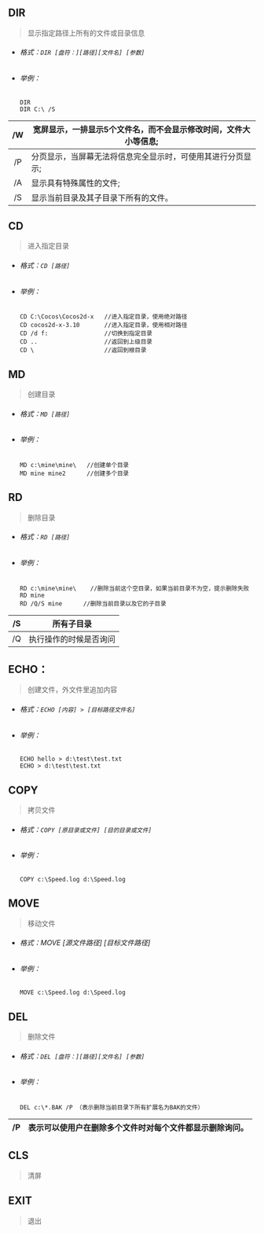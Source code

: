 ## DIR

>   显示指定路径上所有的文件或目录信息

-   ###### 格式：``DIR [盘符：][路径][文件名] [参数]  ``

-   ###### 举例：

    ```
    DIR
    DIR C:\ /S
    ```

|  /W  | 宽屏显示，一排显示5个文件名，而不会显示修改时间，文件大小等信息; |
| :--: | ------------------------------------------------------------ |
|  /P  | 分页显示，当屏幕无法将信息完全显示时，可使用其进行分页显示;  |
|  /A  | 显示具有特殊属性的文件;                                      |
|  /S  | 显示当前目录及其子目录下所有的文件。                         |

## CD

>   进入指定目录
>

-   ###### 格式：``CD [路径]``

-   ###### 举例：

    ```
    CD C:\Cocos\Cocos2d-x  	//进入指定目录，使用绝对路径
    CD cocos2d-x-3.10    	//进入指定目录，使用相对路径
    CD /d f:        		//切换到指定目录
    CD ..          			//返回到上级目录
    CD \          			//返回到根目录 
    ```

## MD

>   创建目录

-   ###### 格式：``MD [路径]``

-   ###### 举例：

    ```
    MD c:\mine\mine\   //创建单个目录
    MD mine mine2      //创建多个目录
    ```

## RD

>   删除目录

-   ###### 格式：``RD [路径]``

-   ###### 举例：

    ```
    RD c:\mine\mine\    //删除当前这个空目录，如果当前目录不为空，提示删除失败
    RD mine
    RD /Q/S mine      //删除当前目录以及它的子目录
    ```

| /S   | 所有子目录             |
| ---- | ---------------------- |
| /Q   | 执行操作的时候是否询问 |

## ECHO：

>   创建文件，外文件里追加内容

-   ###### 格式：``ECHO [内容] > [目标路径文件名]``

-   ###### 举例：

    ```
    ECHO hello > d:\test\test.txt
    ECHO > d:\test\test.txt
    ```

## COPY

>   拷贝文件

-   ###### 格式：``COPY [原目录或文件] [目的目录或文件]``

-   ###### 举例：

    ```
    COPY c:\Speed.log d:\Speed.log
    ```

## MOVE

>   移动文件

-   ###### 格式：MOVE [源文件路径] [目标文件路径]

-   ###### 举例：

    ```
    MOVE c:\Speed.log d:\Speed.log
    ```


## DEL

>   删除文件

-   ###### 格式：``DEL [盘符：][路径][文件名] [参数] ``

-   ###### 举例：

    ```
    DEL c:\*.BAK /P （表示删除当前目录下所有扩展名为BAK的文件）
    ```

|  /P  | 表示可以使用户在删除多个文件时对每个文件都显示删除询问。 |
| :--: | :------------------------------------------------------- |

## CLS

>   清屏

## EXIT

>   退出